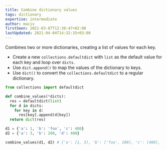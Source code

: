 ```yaml
---
title: Combine dictionary values
tags: dictionary
expertise: intermediate
author: maciv
firstSeen: 2021-03-07T12:30:47+02:00
lastUpdated: 2021-04-04T14:32:35+03:00
---
```


Combines two or more dictionaries, creating a list of values for each key.

- Create a new `collections.defaultdict` with `list` as the default value for each key and loop over `dicts`.
- Use `dict.append()` to map the values of the dictionary to keys.
- Use `dict()` to convert the `collections.defaultdict` to a regular dictionary.

```py
from collections import defaultdict

def combine_values(*dicts):
  res = defaultdict(list)
  for d in dicts:
    for key in d:
      res[key].append(d[key])
  return dict(res)
```

```py
d1 = {'a': 1, 'b': 'foo', 'c': 400}
d2 = {'a': 3, 'b': 200, 'd': 400}

combine_values(d1, d2) # {'a': [1, 3], 'b': ['foo', 200], 'c': [400], 'd': [400]}
```
